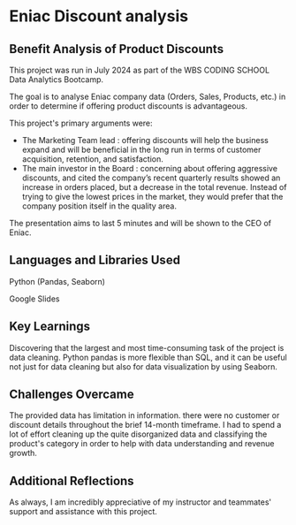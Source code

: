 # Eniac Discount analysis

## Benefit Analysis of Product Discounts
This project was run in July 2024 as part of the WBS CODING SCHOOL Data Analytics Bootcamp.

The goal is to analyse Eniac company data (Orders, Sales, Products, etc.) in order to determine if offering product discounts is advantageous. 

This project's primary arguments were:

- The Marketing Team lead
  : offering discounts will help the business expand and will be beneficial in the long run in terms of customer acquisition, retention, and satisfaction.
- The main investor in the Board
  : concerning about offering aggressive discounts, and cited the company’s recent quarterly results showed an increase in orders placed, but a decrease in the total revenue.
    Instead of trying to give the lowest prices in the market, they would prefer that the company position itself in the quality area.

The presentation aims to last 5 minutes and will be shown to the CEO of Eniac.

## Languages and Libraries Used
Python (Pandas, Seaborn)

Google Slides

## Key Learnings
Discovering that the largest and most time-consuming task of the project is data cleaning.
Python pandas is more flexible than SQL, and it can be useful not just for data cleaning but also for data visualization by using Seaborn.

## Challenges Overcame
The provided data has limitation in information. there were no customer or discount details throughout the brief 14-month timeframe.
I had to spend a lot of effort cleaning up the quite disorganized data and classifying the product's category in order to help with data understanding and revenue growth.

## Additional Reflections
As always, I am incredibly appreciative of my instructor and teammates' support and assistance with this project.
